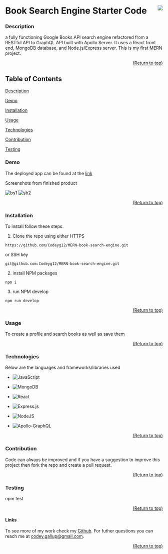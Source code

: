<a name="readme-top"></a>

# Book Search Engine Starter Code [<img align="right" src="https://img.shields.io/badge/license-MIT-00beef"></img>](LICENSE)

### Description

a fully functioning Google Books API search engine refactored from a RESTful API to GraphQL API built with Apollo Server. It uses a React front end, MongoDB database, and Node.js/Express server. This is my first MERN project.

  <p align="right"><a href="#readme-top">(Return to top)</a></p>

## Table of Contents

[Description](#description)

[Demo](#demo)

[Installation](#installation)

[Usage](#usage)

[Technologies](#technologies)

[Contribution](#contribution)

[Testing](#test)

### Demo

The deployed app can be found at the [link](https://afternoon-chamber-34287.herokuapp.com/)

Screenshots from finished product

![bs1](https://user-images.githubusercontent.com/103782398/197370960-7a5350ab-de0d-48fa-a16d-f6422bd40677.png)
![sb2](https://user-images.githubusercontent.com/103782398/197370963-c9363baf-e312-4bf3-916d-ee78d6128762.png)

  <p align="right"><a href="#readme-top">(Return to top)</a></p>
  
  ### Installation

To install follow these steps.

 1. Clone the repo using either HTTPS
 ```
 https://github.com/Codeyg12/MERN-book-search-engine.git
 ```
  or SSH key

  ```
  git@github.com:Codeyg12/MERN-book-search-engine.git
  ```
  
   2. install NPM packages 
   ```
   npm i
   ```

   3. run NPM develop
   ```
   npm run develop
   ```

  <p align="right"><a href="#readme-top">(Return to top)</a></p>

### Usage

To create a profile and search books as well as save them

  <p align="right"><a href="#readme-top">(Return to top)</a></p>

### Technologies

Below are the languages and frameworks/libraries used

* ![JavaScript](https://img.shields.io/badge/javascript-%23323330.svg?style=for-the-badge&logo=javascript&logoColor=%23F7DF1E)

* ![MongoDB](https://img.shields.io/badge/MongoDB-%234ea94b.svg?style=for-the-badge&logo=mongodb&logoColor=white)

* ![React](https://img.shields.io/badge/react-%2320232a.svg?style=for-the-badge&logo=react&logoColor=%2361DAFB)

* ![Express.js](https://img.shields.io/badge/express.js-%23404d59.svg?style=for-the-badge&logo=express&logoColor=%2361DAFB)

* ![NodeJS](https://img.shields.io/badge/node.js-6DA55F?style=for-the-badge&logo=node.js&logoColor=white)

* ![Apollo-GraphQL](https://img.shields.io/badge/-ApolloGraphQL-311C87?style=for-the-badge&logo=apollo-graphql)


  <p align="right"><a href="#readme-top">(Return to top)</a></p>

### Contribution

Code can always be improved and if you have a suggestion to improve this project then fork the repo and create a pull request.

  <p align="right"><a href="#readme-top">(Return to top)</a></p>

### Testing

npm test

  <p align="right"><a href="#readme-top">(Return to top)</a></p>

#### Links

To see more of my work check my [Github](https://github.com/Codeyg12). For futher questions you can reach me at codey.gallup@gmail.com.

  <p align="right"><a href="#readme-top">(Return to top)</a></p>
